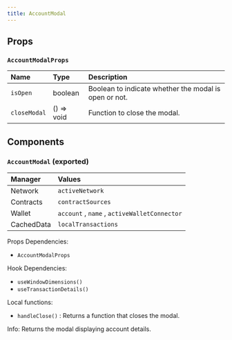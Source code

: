 ```yaml
---
title: AccountModal
---
```


## Props

### `AccountModalProps`

| Name | Type | Description                                                          |
| :--- | :--- | :------------------------------------------------------------------- |
| `isOpen` | boolean | Boolean to indicate whether the modal is open or not.
| `closeModal` | () => void | Function to close the modal.

## Components

### `AccountModal` (exported)

| Manager | Values                                                          |
| :--- | :------------------------------------------------------------------- |
| Network | `activeNetwork`
| Contracts | `contractSources`
| Wallet | `account` , `name` , `activeWalletConnector`
| CachedData | `localTransactions`

Props Dependencies:
- `AccountModalProps`

Hook Dependencies:
- `useWindowDimensions()`
- `useTransactionDetails()`

Local functions:
- `handleClose()` : Returns a function that closes the modal.

Info: Returns the modal displaying account details.